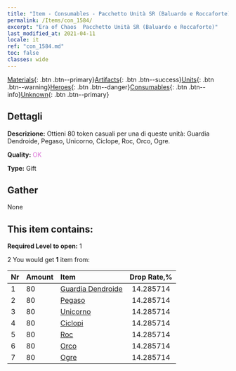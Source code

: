 ```yaml
---
title: "Item - Consumables - Pacchetto Unità SR (Baluardo e Roccaforte)"
permalink: /Items/con_1584/
excerpt: "Era of Chaos  Pacchetto Unità SR (Baluardo e Roccaforte)"
last_modified_at: 2021-04-11
locale: it
ref: "con_1584.md"
toc: false
classes: wide
---
```

 [Materials](/it/Items/){: .btn .btn--primary}[Artifacts](/it/Items/Artifacts/){: .btn .btn--success}[Units](/it/Items/Units/){: .btn .btn--warning}[Heroes](/it/Items/Heroes/){: .btn .btn--danger}[Consumables](/it/Items/Consumables/){: .btn .btn--info}[Unknown](/it/Items/Unknown/){: .btn .btn--primary}

## Dettagli
 **Descrizione:** Ottieni 80 token casuali per una di queste unità: Guardia Dendroide, Pegaso, Unicorno, Ciclope, Roc, Orco, Ogre.

 **Quality:** <span style="color: #DA70D6">OK</span>

 **Type:** Gift

## Gather

  None

## This item contains:

 **Required Level to open:** 1

 2 You would get **1** item  from:

  | Nr | Amount |     Item    | Drop Rate,% |
  |:---|:-------|:------------|:---------:|
  | 1 | 80 | [Guardia Dendroide](/it/Items/unt_203/) | 14.285714 | 
  | 2 | 80 | [Pegaso](/it/Items/unt_202/) | 14.285714 | 
  | 3 | 80 | [Unicorno](/it/Items/unt_204/) | 14.285714 | 
  | 4 | 80 | [Ciclopi](/it/Items/unt_222/) | 14.285714 | 
  | 5 | 80 | [Roc](/it/Items/unt_221/) | 14.285714 | 
  | 6 | 80 | [Orco](/it/Items/unt_219/) | 14.285714 | 
  | 7 | 80 | [Ogre](/it/Items/unt_220/) | 14.285714 | 
